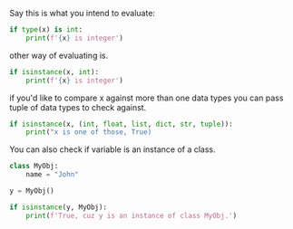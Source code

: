Say this is what you intend to evaluate:
```python
if type(x) is int:
	print(f'{x} is integer')
```

other way of evaluating is.
```python
if isinstance(x, int):
	print(f'{x} is integer')
```

if you'd like to compare x against more than one data types you can pass tuple of data types to check against.
```python
if isinstance(x, (int, float, list, dict, str, tuple)):
	print("x is one of those, True)
```

You can also check if variable is an instance of a class.
```python
class MyObj:
	name = "John"

y = MyObj()

if isinstance(y, MyObj):
	print(f'True, cuz y is an instance of class MyObj.')
```